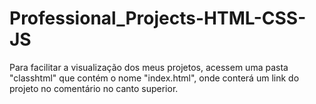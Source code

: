 # Professional_Projects-HTML-CSS-JS
 Para facilitar a visualização dos meus projetos, acessem uma pasta "classhtml" que contém o nome "index.html", onde conterá um link do projeto no comentário no canto superior.
